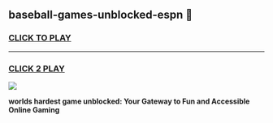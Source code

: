 
## baseball-games-unblocked-espn 👋
<h3>
<a href="https://premium.freeplayer.one?title=baseball-games-unblocked-espn&ref=14F">CLICK TO PLAY</a></h3>
<hr>

<h3>
<a href="https://premium.freeplayer.one?title=baseball-games-unblocked-espn&ref=14F">CLICK 2 PLAY</a>
  
</h3>

<a href="https://premium.freeplayer.one?title=baseball-games-unblocked-espn&ref=12F/"><img src="https://clearcache.store/games.png"></a>


**worlds hardest game unblocked: Your Gateway to Fun and Accessible Online Gaming**
